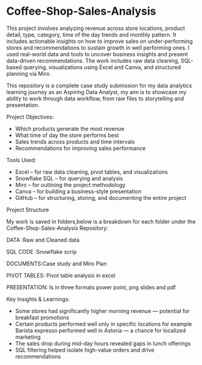 # Coffee-Shop-Sales-Analysis
This project involves analyzing revenue across store locations, product detail, type, category, time of the day trends and monthly pattern. It includes actionable insights on how to improve sales on under-performing stores and recommendations to sustain growth in well performing ones. I used real-world data and tools to uncover business insights and present data-driven recommendations.
The work includes raw data cleaning, SQL-based querying, visualizations using Excel and Canva, and structured planning via Miro.

This repository is a complete case study submission for my data analytics learning journey as an Aspiring Data Analyst, my aim is to showcase my ability to work through data workflow, from raw files to storytelling and presentation.

Project Objectives:
- Which products generate the most revenue 
-  What time of day the store performs best 
- Sales trends across products and time intervals 
- Recommendations for improving sales performance 

Tools Used:
- Excel – for raw data cleaning, pivot tables, and visualizations
- Snowflake SQL – for querying and analysis
- Miro – for outlining the project methodology
- Canva – for building a business-style presentation
- GitHub – for structuring, storing, and documenting the entire project

Project Structure

My work is saved in folders,below is a breakdown for each folder under the Coffee-Shop-Sales-Analysis Repository:

DATA :Raw and Cleaned data

SQL CODE :Snowflake scrip

DOCUMENTS:Case study and Miro Plan

PIVOT TABLES: Pivot table analysis in excel

PRESENTATION: Is in three formats power point, png slides and pdf                                                                                                                                        

Key Insights & Learnings:

- Some stores had significantly higher morning revenue — potential for breakfast promotions
- Certain products performed well only in specific locations for example Barista expresso performed well in Astoria — a chance for localized marketing
- The sales drop during mid-day hours revealed gaps in lunch offerings
- SQL filtering helped isolate high-value orders and drive recommendations                                                                                                                                                        

